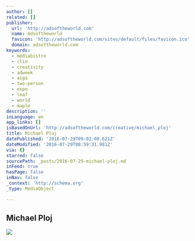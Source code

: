 ```yaml
---
author: []
related: []
publisher:
  url: 'http://adsoftheworld.com'
  name: Adsoftheworld
  favicon: 'http://adsoftheworld.com/sites/default/files/favicon.ico'
  domain: adsoftheworld.com
keywords:
  - mediabistro
  - clio
  - creativity
  - adweek
  - aiga
  - two-person
  - expo
  - leaf
  - world
  - maple
description: ''
inLanguage: en
app_links: []
isBasedOnUrl: 'http://adsoftheworld.com/creative/michael_ploj'
title: Michael Ploj
datePublished: '2016-07-29T09:02:08.621Z'
dateModified: '2016-07-29T08:59:31.981Z'
via: {}
starred: false
sourcePath: _posts/2016-07-29-michael-ploj.md
inFeed: true
hasPage: false
inNav: false
_context: 'http://schema.org'
_type: MediaObject

---
```

<article style=""><h1>Michael Ploj</h1><img src="http://adsoftheworld.com/sites/default/files/beanadimage/cliofreedom.jpg" /></article>